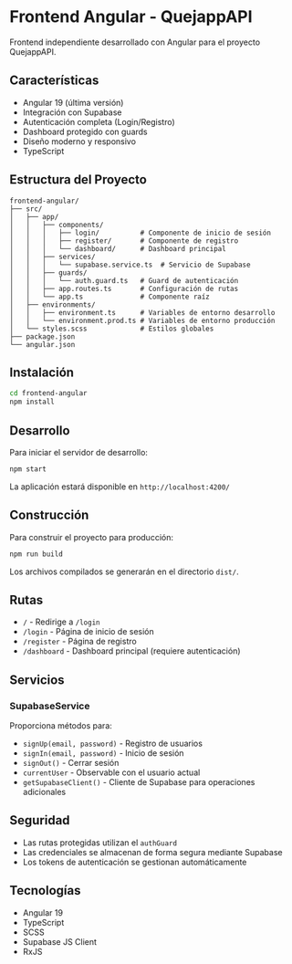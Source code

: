# Frontend Angular - QuejappAPI

Frontend independiente desarrollado con Angular para el proyecto QuejappAPI.

## Características

- Angular 19 (última versión)
- Integración con Supabase
- Autenticación completa (Login/Registro)
- Dashboard protegido con guards
- Diseño moderno y responsivo
- TypeScript

## Estructura del Proyecto

```
frontend-angular/
├── src/
│   ├── app/
│   │   ├── components/
│   │   │   ├── login/          # Componente de inicio de sesión
│   │   │   ├── register/       # Componente de registro
│   │   │   └── dashboard/      # Dashboard principal
│   │   ├── services/
│   │   │   └── supabase.service.ts  # Servicio de Supabase
│   │   ├── guards/
│   │   │   └── auth.guard.ts   # Guard de autenticación
│   │   ├── app.routes.ts       # Configuración de rutas
│   │   └── app.ts              # Componente raíz
│   ├── environments/
│   │   ├── environment.ts      # Variables de entorno desarrollo
│   │   └── environment.prod.ts # Variables de entorno producción
│   └── styles.scss             # Estilos globales
├── package.json
└── angular.json
```

## Instalación

```bash
cd frontend-angular
npm install
```

## Desarrollo

Para iniciar el servidor de desarrollo:

```bash
npm start
```

La aplicación estará disponible en `http://localhost:4200/`

## Construcción

Para construir el proyecto para producción:

```bash
npm run build
```

Los archivos compilados se generarán en el directorio `dist/`.

## Rutas

- `/` - Redirige a `/login`
- `/login` - Página de inicio de sesión
- `/register` - Página de registro
- `/dashboard` - Dashboard principal (requiere autenticación)

## Servicios

### SupabaseService

Proporciona métodos para:
- `signUp(email, password)` - Registro de usuarios
- `signIn(email, password)` - Inicio de sesión
- `signOut()` - Cerrar sesión
- `currentUser` - Observable con el usuario actual
- `getSupabaseClient()` - Cliente de Supabase para operaciones adicionales

## Seguridad

- Las rutas protegidas utilizan el `authGuard`
- Las credenciales se almacenan de forma segura mediante Supabase
- Los tokens de autenticación se gestionan automáticamente

## Tecnologías

- Angular 19
- TypeScript
- SCSS
- Supabase JS Client
- RxJS

